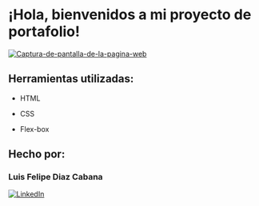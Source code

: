 # ¡Hola, bienvenidos a mi proyecto de portafolio!

<a href="https://ibb.co/5FCFbVf"><img src="https://i.ibb.co/k1z1NFW/Captura-de-pantalla-de-la-pagina-web.jpg" alt="Captura-de-pantalla-de-la-pagina-web" border="0" /></a>

## Herramientas utilizadas:

* HTML

* CSS

* Flex-box

## Hecho por:

### Luis Felipe Diaz Cabana

[![LinkedIn](https://img.shields.io/badge/linkedin-%230077B5.svg?style=for-the-badge&logo=linkedin&logoColor=white)](https://www.linkedin.com/in/luisfelipediazc/)
